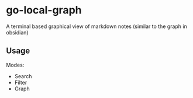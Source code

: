 # go-local-graph

A terminal based graphical view of markdown notes (similar to the graph in obsidian)



## Usage

Modes: 
- Search
- Filter
- Graph
